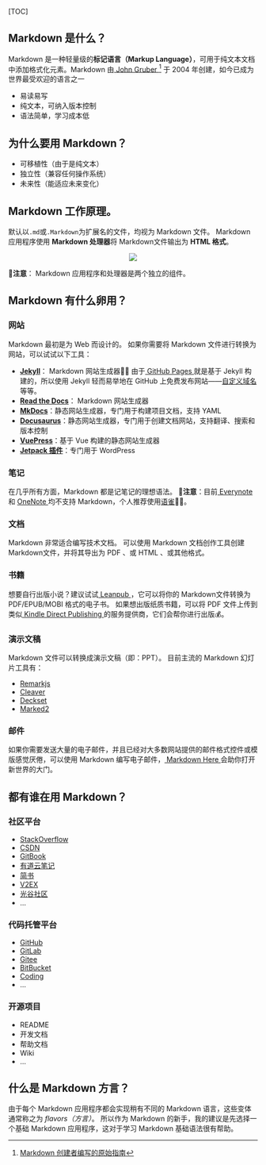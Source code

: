 <!-- title: 【Markdown】Markdown 入门基础（一） -->
<!-- date: 2021-10-22 13:16:30 -->
[TOC]

## Markdown 是什么？
Markdown 是一种轻量级的**标记语言（Markup Language）**，可用于纯文本文档中添加格式化元素。Markdown 由[ John Gruber ](https://daringfireball.net/projects/markdown/) [^1] 于 2004 年创建，如今已成为世界最受欢迎的语言之一
[^1]:  [Markdown 创建者编写的原始指南](https://daringfireball.net/projects/markdown/)
- 易读易写
- 纯文本，可纳入版本控制
- 语法简单，学习成本低

## 为什么要用 Markdown？
- 可移植性（由于是纯文本）
- 独立性（兼容任何操作系统）
- 未来性（能适应未来变化）

## Markdown 工作原理。
默认以`.md`或`.Markdown`为扩展名的文件，均视为 Markdown 文件。
Markdown 应用程序使用 **Markdown 处理器**将 Markdown文件输出为 **HTML 格式**。
<div align="center">
<img src="https://img-blog.csdnimg.cn/1e42710f8c2b4f36ae9acebfa2c27fb0.png" />
</div>
<!-- 部分网站必须空行，统一标准 -->

**💬注意**： Markdown 应用程序和处理器是两个独立的组件。

## Markdown 有什么卵用？
### 网站
Markdown 最初是为 Web 而设计的。
如果你需要将 Markdown 文件进行转换为网站，可以试试以下工具：
- [**Jekyll**](http://jekyllcn.com/)： Markdown 网站生成器👍🏻
  由于[ GitHub Pages ](https://pages.github.com/)就是基于 Jekyll 构建的，所以使用 Jekyll 轻而易举地在 GitHub 上免费发布网站——[自定义域名](https://docs.github.com/en/pages/configuring-a-custom-domain-for-your-github-pages-site/about-custom-domains-and-github-pages)等等。
- [**Read the Docs**](https://readthedocs.org/)： Markdown 网站生成器
- [**MkDocs**](https://www.mkdocs.org/)：静态网站生成器，专门用于构建项目文档，支持 YAML
- [**Docusaurus**](https://www.docusaurus.cn/)：静态网站生成器，专门用于创建文档网站，支持翻译、搜索和版本控制
- [**VuePress**](https://vuepress.vuejs.org/)：基于 Vue 构建的静态网站生成器
- [**Jetpack 插件**](https://jetpack.com/)：专门用于 WordPress

### 笔记
在几乎所有方面，Markdown 都是记笔记的理想语法。
**💬注意**：目前[ Everynote ](https://www.yinxiang.com/)和 [ OneNote ](https://www.onenote.com//)均不支持 Markdown，个人推荐使用[语雀](https://www.yuque.com/)👍🏻。

### 文档
Markdown 非常适合编写技术文档。
可以使用 Markdown 文档创作工具创建 Markdown文件，并将其导出为 PDF 、或 HTML 、或其他格式。

### 书籍
想要自行出版小说？建议试试[ Leanpub ](https://leanpub.com/)，它可以将你的 Markdown文件转换为 PDF/EPUB/MOBI 格式的电子书。
如果想出版纸质书籍，可以将 PDF 文件上传到类似[ Kindle Direct Publishing ](https://kdp.amazon.com/en_US/)的服务提供商，它们会帮你进行出版💰。

### 演示文稿
Markdown 文件可以转换成演示文稿（即：PPT）。
目前主流的 Markdown 幻灯片工具有：
- [Remarkjs](https://remarkjs.com/)
- [Cleaver](https://jdan.github.io/cleaver/)
- [Deckset](https://www.deckset.com/)
- [Marked2](https://marked2app.com/)

### 邮件
如果你需要发送大量的电子邮件，并且已经对大多数网站提供的邮件格式控件或模版感觉厌倦，可以使用 Markdown 编写电子邮件，[ Markdown Here ](https://markdown-here.com/)会助你打开新世界的大门。

## 都有谁在用 Markdown？
### 社区平台
- [StackOverflow](https://stackoverflow.com/)
- [CSDN](https://www.csdn.net/)
- [GitBook](https://www.gitbook.com)
- [有道云笔记](https://note.youdao.com/)
- [简书](https://www.jianshu.com/)
- [V2EX](https://www.v2ex.com/)
- [光谷社区](https://www.guozaoke.com/)
- ...

### 代码托管平台
- [GitHub](https://github.com/)
- [GitLab](https://about.gitlab.com/)
- [Gitee](https://gitee.com/)
- [BitBucket](https://bitbucket.org/)
- [Coding](https://coding.net/)
- ...

### 开源项目
- README
- 开发文档
- 帮助文档
- Wiki
- ...

## 什么是 Markdown 方言？
由于每个 Markdown 应用程序都会实现稍有不同的 Markdown 语言，这些变体通常称之为 *flavors（方言）*。 
所以作为 Markdown 的新手，我的建议是先选择一个基础 Markdown 应用程序，这对于学习 Markdown 基础语法很有帮助。
